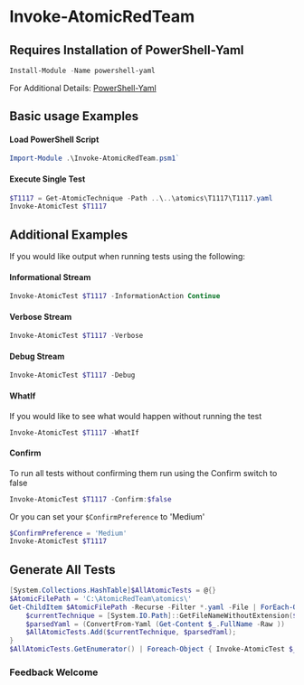 # Invoke-AtomicRedTeam

## Requires Installation of PowerShell-Yaml

```powershell
Install-Module -Name powershell-yaml  
```

For Additional Details:
    [PowerShell-Yaml](https://github.com/cloudbase/powershell-yaml)

## Basic usage Examples

#### Load PowerShell Script

```powershell
Import-Module .\Invoke-AtomicRedTeam.psm1`  
```

#### Execute Single Test

```powershell
$T1117 = Get-AtomicTechnique -Path ..\..\atomics\T1117\T1117.yaml
Invoke-AtomicTest $T1117
```

## Additional Examples

If you would like output when running tests using the following:

#### Informational Stream

```powershell
Invoke-AtomicTest $T1117 -InformationAction Continue
```

#### Verbose Stream

```powershell
Invoke-AtomicTest $T1117 -Verbose
```

#### Debug Stream

```powershell
Invoke-AtomicTest $T1117 -Debug
```

#### WhatIf

If you would like to see what would happen without running the test

```powershell
Invoke-AtomicTest $T1117 -WhatIf
```

#### Confirm

To run all tests without confirming them run using the Confirm switch to false

```powershell
Invoke-AtomicTest $T1117 -Confirm:$false
```

Or you can set your `$ConfirmPreference` to 'Medium'

```powershell
$ConfirmPreference = 'Medium'
Invoke-AtomicTest $T1117
```

## Generate All Tests

```powershell
[System.Collections.HashTable]$AllAtomicTests = @{}
$AtomicFilePath = 'C:\AtomicRedTeam\atomics\'  
Get-ChildItem $AtomicFilePath -Recurse -Filter *.yaml -File | ForEach-Object {
    $currentTechnique = [System.IO.Path]::GetFileNameWithoutExtension($_.FullName)  
    $parsedYaml = (ConvertFrom-Yaml (Get-Content $_.FullName -Raw ))
    $AllAtomicTests.Add($currentTechnique, $parsedYaml); 
}
$AllAtomicTests.GetEnumerator() | Foreach-Object { Invoke-AtomicTest $_.Value -GenerateOnly }
```

### Feedback Welcome
